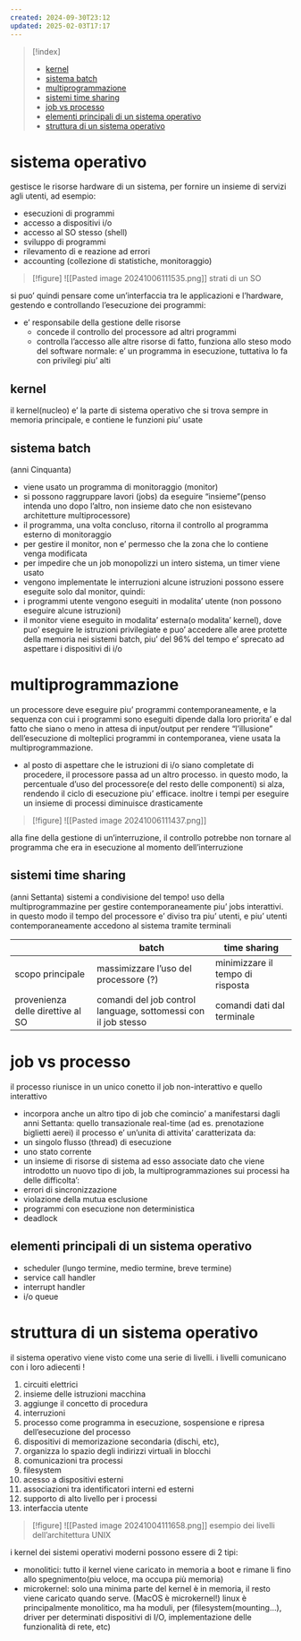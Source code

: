 ```yaml
---
created: 2024-09-30T23:12
updated: 2025-02-03T17:17
---
```

>[!index]
>
>- [kernel](#kernel)
>- [sistema batch](#sistema%20batch)
>- [multiprogrammazione](#multiprogrammazione)
>- [sistemi time sharing](#sistemi%20time%20sharing)
>- [job vs processo](#job%20vs%20processo)
>- [elementi principali di un sistema operativo](#elementi%20principali%20di%20un%20sistema%20operativo)
>- [struttura di un sistema operativo](#struttura%20di%20un%20sistema%20operativo)
# sistema operativo
gestisce le risorse hardware di un sistema, per fornire un insieme di servizi agli utenti, ad esempio:
- esecuzioni di programmi
- accesso a dispositivi i/o
- accesso al SO stesso (shell)
- sviluppo di programmi
- rilevamento di e reazione ad errori
- accounting (collezione di statistiche, monitoraggio)
>[!figure] ![[Pasted image 20241006111535.png]]
strati di un SO

si puo’ quindi pensare come un’interfaccia tra le applicazioni e l’hardware, gestendo e controllando l’esecuzione dei programmi:
- e’ responsabile della gestione delle risorse
	- concede il controllo del processore ad altri programmi
	- controlla l’accesso alle altre risorse
di fatto, funziona allo steso modo del software normale: e’ un programma in esecuzione, tuttativa lo fa con privilegi piu’ alti
## kernel
il kernel(nucleo) e’ la parte di sistema operativo che si trova sempre in memoria principale, e contiene le funzioni piu’ usate
## sistema batch
(anni Cinquanta)
- viene usato un programma di monitoraggio (monitor)
- si possono raggruppare lavori (jobs) da eseguire “insieme”(penso intenda uno dopo l’altro, non insieme dato che non esistevano architetture multiprocessore)
- il programma, una volta concluso, ritorna il controllo al programma esterno di monitoraggio
- per gestire il monitor, non e’ permesso che la zona che lo contiene venga modificata
- per impedire che un job monopolizzi un intero sistema, un timer viene usato
- vengono implementate le interruzioni
alcune istruzioni possono essere eseguite solo dal monitor, quindi:
- i programmi utente vengono eseguiti in modalita’ utente (non possono eseguire alcune istruzioni)
- il monitor viene eseguito in modalita’ esterna(o modalita’ kernel), dove puo’ eseguire le istruzioni privilegiate e puo’ accedere alle aree protette della memoria
nei sistemi batch, piu’ del 96% del tempo e’ sprecato ad aspettare i dispositivi di i/o
# multiprogrammazione
un processore deve eseguire piu’ programmi contemporaneamente, e la sequenza con cui i programmi sono eseguiti dipende dalla loro priorita’ e dal fatto che siano o meno in attesa di input/output
per rendere “l’illusione” dell’esecuzione di molteplici programmi in contemporanea, viene usata la multiprogrammazione.
- al posto di aspettare che le istruzioni di i/o siano completate di procedere, il processore passa ad un altro processo.
in questo modo, la percentuale d’uso del processore(e del resto delle componenti) si alza, rendendo il ciclo di esecuzione piu’ efficace. inoltre i tempi per eseguire un insieme di processi diminuisce drasticamente
>[!figure] ![[Pasted image 20241006111437.png]]

alla fine della gestione di un’interruzione, il controllo potrebbe non tornare al programma che era in esecuzione al momento dell’interruzione

## sistemi time sharing
(anni Settanta)
sistemi a condivisione del tempo! uso della multiprogrammazine per gestire contemporaneamente piu’ jobs interattivi. in questo modo il tempo del processore e’ diviso tra piu’ utenti, e piu’ utenti contemporaneamente accedono al sistema tramite terminali

|                                   | batch                                                          | time sharing                     |
| --------------------------------- | -------------------------------------------------------------- | -------------------------------- |
| scopo principale                  | massimizzare l’uso del processore (?)                          | minimizzare il tempo di risposta |
| provenienza delle direttive al SO | comandi del job control language, sottomessi con il job stesso | comandi dati dal terminale       |
# job vs processo
il processo riunisce in un unico conetto il job non-interattivo e quello interattivo
- incorpora anche un altro tipo di job che comincio’ a manifestarsi dagli anni Settanta: quello transazionale real-time (ad es. prenotazione biglietti aerei)
il processo e’ un’unita di attivita’ caratterizata da:
- un singolo flusso (thread) di esecuzione
- uno stato corrente
- un insieme di risorse di sistema ad esso associate
dato che viene introdotto un nuovo tipo di job, la multiprogrammaziones sui processi ha delle difficolta’:
- errori di sincronizzazione
- violazione della mutua esclusione
- programmi con esecuzione non deterministica
- deadlock
## elementi principali di un sistema operativo
- scheduler (lungo termine, medio termine, breve termine)
- service call handler
- interrupt handler
- i/o queue
# struttura di un sistema operativo
il sistema operativo viene visto come una serie di livelli.
i livelli comunicano con i loro adiecenti !
1. circuiti elettrici
2. insieme delle istruzioni macchina
3. aggiunge il concetto di procedura
4. interruzioni
5. processo come programma in esecuzione, sospensione e ripresa dell’esecuzione del processo
6. dispositivi di memorizazione secondaria (dischi, etc),
7. organizza lo spazio degli indirizzi virtuali in blocchi 
8. comunicazioni tra processi
9. filesystem
10. acesso a dispositivi esterni
11. associazioni tra identificatori interni ed esterni
12. supporto di alto livello per i processi
13. interfaccia utente
>[!figure] ![[Pasted image 20241004111658.png]]
esempio dei livelli dell’architettura UNIX

i kernel dei sistemi operativi moderni possono essere di 2 tipi:
- monolitici: tutto il kernel viene caricato in memoria a boot e rimane li fino allo spegnimento(piu veloce, ma occupa più memoria)
- microkernel: solo una minima parte del kernel è in memoria, il resto viene caricato quando serve. (MacOS è microkernel!)
linux è principalmente monolitico, ma ha moduli, per (filesystem(mounting…), driver per determinati dispositivi di I/O, implementazione delle funzionalità di rete, etc)